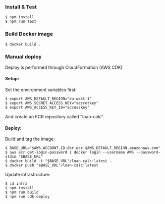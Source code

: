 ### Install & Test
```shell script
$ npm install
$ npm run test
```

### Build Docker image
```shell script
$ docker build .
```

### Manual deploy
Deploy is performed through CloudFormation (AWS CDK)

#### Setup:
Set the environment variables first:
```shell script
$ export AWS_DEFAULT_REGION="eu-west-1"
$ export AWS_SECRET_ACCESS_KEY="secretkey"
$ export AWS_ACCESS_KEY_ID="accesskey"
```
And create an ECR repository called "loan-calc".

#### Deploy:

Build and tag the image:
```shell script
$ BASE_URL="$AWS_ACCOUNT_ID.dkr.ecr.$AWS_DEFAULT_REGION.amazonaws.com"
$ aws ecr get-login-password | docker login --username AWS --password-stdin "$BASE_URL"
$ docker build -t "$BASE_URL"/loan-calc:latest .
$ docker push "$BASE_URL"/loan-calc:latest
```

Update infrastructure:
```shell script
$ cd infra
$ npm install
$ npm run build
$ npm run cdk deploy
```
